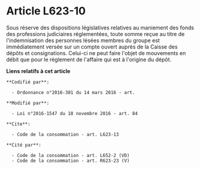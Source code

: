 # Article L623-10

Sous réserve des dispositions législatives relatives au maniement des fonds des professions judiciaires réglementées, toute
somme reçue au titre de l'indemnisation des personnes lésées membres du groupe est immédiatement versée sur un compte ouvert
auprès de la Caisse des dépôts et consignations. Celui-ci ne peut faire l'objet de mouvements en débit que pour le règlement
de l'affaire qui est à l'origine du dépôt.

**Liens relatifs à cet article**

	**Codifié par**:

	  - Ordonnance n°2016-301 du 14 mars 2016 - art.

	**Modifié par**:

	  - Loi n°2016-1547 du 18 novembre 2016 - art. 84

	**Cite**:

	  - Code de la consommation - art. L623-13

	**Cité par**:

	  - Code de la consommation - art. L652-2 (VD)
	  - Code de la consommation - art. R623-23 (V)
